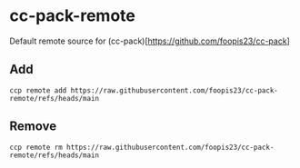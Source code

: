 # cc-pack-remote
Default remote source for (cc-pack)[https://github.com/foopis23/cc-pack]

## Add
```
ccp remote add https://raw.githubusercontent.com/foopis23/cc-pack-remote/refs/heads/main
```

## Remove
```
ccp remote rm https://raw.githubusercontent.com/foopis23/cc-pack-remote/refs/heads/main
```
